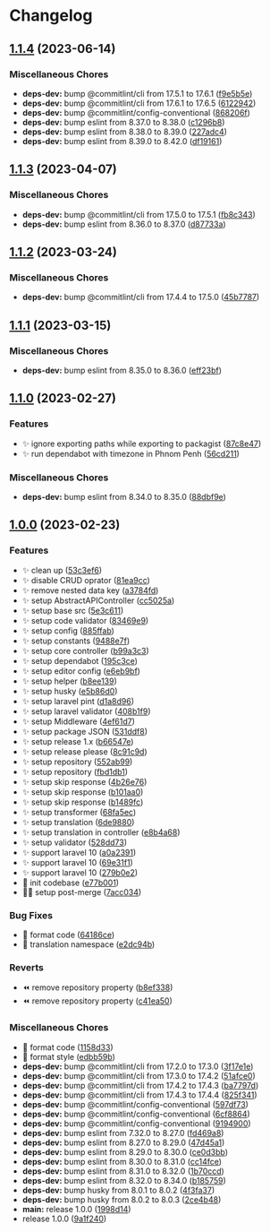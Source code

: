 # Changelog

## [1.1.4](https://github.com/phumsoft/phumpie/compare/v1.1.3...v1.1.4) (2023-06-14)


### Miscellaneous Chores

* **deps-dev:** bump @commitlint/cli from 17.5.1 to 17.6.1 ([f9e5b5e](https://github.com/phumsoft/phumpie/commit/f9e5b5e2a5336b2f4b5420a8e03042a74323b593))
* **deps-dev:** bump @commitlint/cli from 17.6.1 to 17.6.5 ([6122942](https://github.com/phumsoft/phumpie/commit/61229423515e179d318311af4ac73a60f3ec628d))
* **deps-dev:** bump @commitlint/config-conventional ([868206f](https://github.com/phumsoft/phumpie/commit/868206ff8e327b2c4fdea76bc8c2fa15fcc255c5))
* **deps-dev:** bump eslint from 8.37.0 to 8.38.0 ([c1296b8](https://github.com/phumsoft/phumpie/commit/c1296b826d0f91abed3d9abfd12f72d4aec40ec2))
* **deps-dev:** bump eslint from 8.38.0 to 8.39.0 ([227adc4](https://github.com/phumsoft/phumpie/commit/227adc4e1e8af075ea565847739bbe7e875d340c))
* **deps-dev:** bump eslint from 8.39.0 to 8.42.0 ([df19161](https://github.com/phumsoft/phumpie/commit/df191619510af2fdf8795bd42893fe6aadf60a16))

## [1.1.3](https://github.com/phumsoft/phumpie/compare/v1.1.2...v1.1.3) (2023-04-07)


### Miscellaneous Chores

* **deps-dev:** bump @commitlint/cli from 17.5.0 to 17.5.1 ([fb8c343](https://github.com/phumsoft/phumpie/commit/fb8c343669aa7a690d24d64c73ff728378fea50a))
* **deps-dev:** bump eslint from 8.36.0 to 8.37.0 ([d87733a](https://github.com/phumsoft/phumpie/commit/d87733a1e32694152e1af6eae0f1f1b4cf5f8bb1))

## [1.1.2](https://github.com/phumsoft/phumpie/compare/v1.1.1...v1.1.2) (2023-03-24)


### Miscellaneous Chores

* **deps-dev:** bump @commitlint/cli from 17.4.4 to 17.5.0 ([45b7787](https://github.com/phumsoft/phumpie/commit/45b7787463eb6d0bb612a0d0a5c3dfcde85aa94d))

## [1.1.1](https://github.com/phumsoft/phumpie/compare/v1.1.0...v1.1.1) (2023-03-15)


### Miscellaneous Chores

* **deps-dev:** bump eslint from 8.35.0 to 8.36.0 ([eff23bf](https://github.com/phumsoft/phumpie/commit/eff23bf7b00bc3b11b5516fe020cdc4d6b491f2d))

## [1.1.0](https://github.com/phumsoft/phumpie/compare/v1.0.0...v1.1.0) (2023-02-27)


### Features

* :sparkles: ignore exporting paths while exporting to packagist ([87c8e47](https://github.com/phumsoft/phumpie/commit/87c8e476392ede65ce2a5ea52028a18dca1c961b))
* :sparkles: run dependabot with timezone in Phnom Penh ([56cd211](https://github.com/phumsoft/phumpie/commit/56cd211b0df520f9f7b7994e35c063bd87f9687e))


### Miscellaneous Chores

* **deps-dev:** bump eslint from 8.34.0 to 8.35.0 ([88dbf9e](https://github.com/phumsoft/phumpie/commit/88dbf9e98afe9e53b7bbbff86b813c83b1837966))

## [1.0.0](https://github.com/phumsoft/phumpie/compare/v1.0.0...v1.0.0) (2023-02-23)


### Features

* :sparkles: clean up ([53c3ef6](https://github.com/phumsoft/phumpie/commit/53c3ef6e8395a787157eacaad218add59f868a3a))
* :sparkles: disable CRUD oprator ([81ea9cc](https://github.com/phumsoft/phumpie/commit/81ea9cc84cdc6d4b71dd53ec9dff923aa0d5bd3a))
* :sparkles: remove nested data key ([a3784fd](https://github.com/phumsoft/phumpie/commit/a3784fd294f0ba80d5b2e82c716ede15c6412db9))
* :sparkles: setup AbstractAPIController ([cc5025a](https://github.com/phumsoft/phumpie/commit/cc5025afdd450f1b0d95f70587efc8d20ab35474))
* :sparkles: setup base src ([5e3c611](https://github.com/phumsoft/phumpie/commit/5e3c61105e1487a69c1f33f10d9432362aa704bc))
* :sparkles: setup code validator ([83469e9](https://github.com/phumsoft/phumpie/commit/83469e9a52abe696bdb6e27817f82fcdf8d1957a))
* :sparkles: setup config ([885ffab](https://github.com/phumsoft/phumpie/commit/885ffabe8ace30c01f24537869038f0cfbcdeb16))
* :sparkles: setup constants ([9488e7f](https://github.com/phumsoft/phumpie/commit/9488e7f628d00dae895aa3899220a222a30c317f))
* :sparkles: setup core controller ([b99a3c3](https://github.com/phumsoft/phumpie/commit/b99a3c380841b0a1566790ac108d80d81a23fd72))
* :sparkles: setup dependabot ([195c3ce](https://github.com/phumsoft/phumpie/commit/195c3ceb798b34613ff6f1d34ce52f9f99acf47b))
* :sparkles: setup editor config ([e6eb9bf](https://github.com/phumsoft/phumpie/commit/e6eb9bf71c438e10702b6c24e839f3fac833f0db))
* :sparkles: setup helper ([b8ee139](https://github.com/phumsoft/phumpie/commit/b8ee1390f4b29756cd670971aac72a5803f847aa))
* :sparkles: setup husky ([e5b86d0](https://github.com/phumsoft/phumpie/commit/e5b86d055cdd2d79278a70c642bdfa40fc11334a))
* :sparkles: setup laravel pint ([d1a8d96](https://github.com/phumsoft/phumpie/commit/d1a8d961d413995b4e4f3d092e5512fdf9631276))
* :sparkles: setup laravel validator ([408b1f9](https://github.com/phumsoft/phumpie/commit/408b1f96daf1f252c83117d10aaecb98898023c7))
* :sparkles: setup Middleware ([4ef61d7](https://github.com/phumsoft/phumpie/commit/4ef61d7e33fd068acebd742ea10d62474d771862))
* :sparkles: setup package JSON ([531ddf8](https://github.com/phumsoft/phumpie/commit/531ddf84d67e9a933ef21f81335041130cb83e4f))
* :sparkles: setup release 1.x ([b66547e](https://github.com/phumsoft/phumpie/commit/b66547eb71490010373f2b5272a0599e96b3b452))
* :sparkles: setup release please ([8c91c9d](https://github.com/phumsoft/phumpie/commit/8c91c9d984e533f1cd7b8d6a762aba5288f73fc8))
* :sparkles: setup repository ([552ab99](https://github.com/phumsoft/phumpie/commit/552ab997d3a2ae116ded9bbc2d385785c056e8bb))
* :sparkles: setup repository ([fbd1db1](https://github.com/phumsoft/phumpie/commit/fbd1db1ba52166f844bc753bbec943103892e3f1))
* :sparkles: setup skip response ([4b26e76](https://github.com/phumsoft/phumpie/commit/4b26e76752d3aaaf9728bc368575a97eeafc6eec))
* :sparkles: setup skip response ([b101aa0](https://github.com/phumsoft/phumpie/commit/b101aa0585c3141d96084b7ad32efdee8652b20d))
* :sparkles: setup skip response ([b1489fc](https://github.com/phumsoft/phumpie/commit/b1489fc6e1898e1145d76c30351eed763cd07444))
* :sparkles: setup transformer ([68fa5ec](https://github.com/phumsoft/phumpie/commit/68fa5ecc665fb232f450edf7791c1ebd4c8b3d94))
* :sparkles: setup translation ([6de9880](https://github.com/phumsoft/phumpie/commit/6de98805231ee7b0fd563820683e8b2369e22a31))
* :sparkles: setup translation in controller ([e8b4a68](https://github.com/phumsoft/phumpie/commit/e8b4a68026dc4b520415d2cdc6a014e6c226bc19))
* :sparkles: setup validator ([528dd73](https://github.com/phumsoft/phumpie/commit/528dd7308a49dfbcf93a9213618375535e5e8683))
* :sparkles: support laravel 10 ([a0a2391](https://github.com/phumsoft/phumpie/commit/a0a239148c7c5d6aff66b74469d7175fb77cb42b))
* :sparkles: support laravel 10 ([69e31f1](https://github.com/phumsoft/phumpie/commit/69e31f13338917e9aacac5eadc1d3c314fe790c8))
* :sparkles: support laravel 10 ([279b0e2](https://github.com/phumsoft/phumpie/commit/279b0e2d45da1d254c5b928146dd97df2d2daa15))
* :tada: init codebase ([e77b001](https://github.com/phumsoft/phumpie/commit/e77b001b9d3c7decaa6a4da79372fb56163313c0))
* :technologist: setup post-merge ([7acc034](https://github.com/phumsoft/phumpie/commit/7acc034d9ea01355cabc18125a4921cef176743c))


### Bug Fixes

* :art: format code ([64186ce](https://github.com/phumsoft/phumpie/commit/64186ce4ca26ba1f2ba1453c6321ca0606151018))
* :bug: translation namespace ([e2dc94b](https://github.com/phumsoft/phumpie/commit/e2dc94b9d13e3b3c2d9d9f6062e7daf8af4706aa))


### Reverts

* :rewind: remove repository property ([b8ef338](https://github.com/phumsoft/phumpie/commit/b8ef338c998189e7a320d4ab8a32426f1268e60f))
* :rewind: remove repository property ([c41ea50](https://github.com/phumsoft/phumpie/commit/c41ea50f6035a93dbac61754f38006001d81222b))


### Miscellaneous Chores

* :art: format code ([1158d33](https://github.com/phumsoft/phumpie/commit/1158d332325e9e5a0941ee462073c2f4b869c93f))
* :art: format style ([edbb59b](https://github.com/phumsoft/phumpie/commit/edbb59b74f0b2da60578fa1ca11cfe60a005543e))
* **deps-dev:** bump @commitlint/cli from 17.2.0 to 17.3.0 ([3f17e1e](https://github.com/phumsoft/phumpie/commit/3f17e1e3c6d8210735fe2216dba38c03ecbd9a71))
* **deps-dev:** bump @commitlint/cli from 17.3.0 to 17.4.2 ([51afce0](https://github.com/phumsoft/phumpie/commit/51afce004b8802a35342bcc2f2644dfd26c28689))
* **deps-dev:** bump @commitlint/cli from 17.4.2 to 17.4.3 ([ba7797d](https://github.com/phumsoft/phumpie/commit/ba7797d798099f951132fd40bb91b8e829c43831))
* **deps-dev:** bump @commitlint/cli from 17.4.3 to 17.4.4 ([825f341](https://github.com/phumsoft/phumpie/commit/825f341a050f68270c8c9407012840e7578a23ef))
* **deps-dev:** bump @commitlint/config-conventional ([597df73](https://github.com/phumsoft/phumpie/commit/597df7379fe7d64a8b9f62f96344ea455e3b1a3d))
* **deps-dev:** bump @commitlint/config-conventional ([6cf8864](https://github.com/phumsoft/phumpie/commit/6cf886488d5ffb776e177dc09c213d5c3b14cfcb))
* **deps-dev:** bump @commitlint/config-conventional ([9194900](https://github.com/phumsoft/phumpie/commit/9194900fa7c133dd345abf7ab68e42986a75526d))
* **deps-dev:** bump eslint from 7.32.0 to 8.27.0 ([fd469a8](https://github.com/phumsoft/phumpie/commit/fd469a875f54e0cd605683a03b43682e9084b307))
* **deps-dev:** bump eslint from 8.27.0 to 8.29.0 ([47d45a1](https://github.com/phumsoft/phumpie/commit/47d45a12a37018d5a40b005c20d736c980c64056))
* **deps-dev:** bump eslint from 8.29.0 to 8.30.0 ([ce0d3bb](https://github.com/phumsoft/phumpie/commit/ce0d3bbceaf0ebfa628d4850d2cc7d8e44fcfbbd))
* **deps-dev:** bump eslint from 8.30.0 to 8.31.0 ([cc14fce](https://github.com/phumsoft/phumpie/commit/cc14fce70451a048767d4a6e4acc3e2a301c646b))
* **deps-dev:** bump eslint from 8.31.0 to 8.32.0 ([1b70ccd](https://github.com/phumsoft/phumpie/commit/1b70ccdfd0df7f6763981d6f312cd75ce5ce9221))
* **deps-dev:** bump eslint from 8.32.0 to 8.34.0 ([b185759](https://github.com/phumsoft/phumpie/commit/b185759185179a4ea7e20f271b3cbb9a2cbee3bd))
* **deps-dev:** bump husky from 8.0.1 to 8.0.2 ([4f3fa37](https://github.com/phumsoft/phumpie/commit/4f3fa377fb66797a420520a792ecfce728958cac))
* **deps-dev:** bump husky from 8.0.2 to 8.0.3 ([2ce4b48](https://github.com/phumsoft/phumpie/commit/2ce4b48bde6dda49f7b220aca57a59f734a88bb1))
* **main:** release 1.0.0 ([1998d14](https://github.com/phumsoft/phumpie/commit/1998d140e1222c2a7dce701ca1e34e4368cfd3ef))
* release 1.0.0 ([9a1f240](https://github.com/phumsoft/phumpie/commit/9a1f2408be32cb11e1eb92236541f3b605f25bd5))
